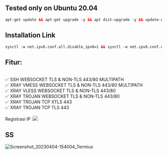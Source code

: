## Tested only on Ubuntu 20.04<br>
  
  ```html
 apt-get update && apt-get upgrade -y && apt dist-upgrade -y && update-grub && reboot
 ```
## Installation Link<br>

  ```html
sysctl -w net.ipv6.conf.all.disable_ipv6=1 && sysctl -w net.ipv6.conf.default.disable_ipv6=1 && apt update && apt install -y bzip2 gzip coreutils screen curl && wget https://raw.githubusercontent.com/arismaramar/Xray-SSH/main/setupku.sh && chmod +x setupku.sh && ./setupku.sh
  ```
## Fitur:
<br>
✅ SSH WEBSOCKET TLS & NON-TLS 443/80 MULTIPATH<br>
✅ XRAY VMESS WEBSOCKET TLS & NON-TLS 443/80 MULTIPATH<br>
✅ XRAY VLESS WEBSOCKET TLS & NON-TLS 443/80<br>
✅ XRAY TROJAN WEBSOCKET TLS & NON-TLS 443/80<br>
✅ XRAY TROJAN TCP XTLS 443<br>
✅ XRAY TROJAN TCP TLS 443<br>
<br>
Registrasi IP 
:<a href="https://t.me/" target=”_blank”><img src="https://img.shields.io/static/v1?style=for-the-badge&logo=Telegram&label=Telegram&message=Click%20Here&color=blue"></a><br>

## SS

![Screenshot_20230404-154004_Termius](https://user-images.githubusercontent.com/86614702/229739373-d5c7f4a0-996b-4225-aeb5-b814e30ddaa7.jpg)
